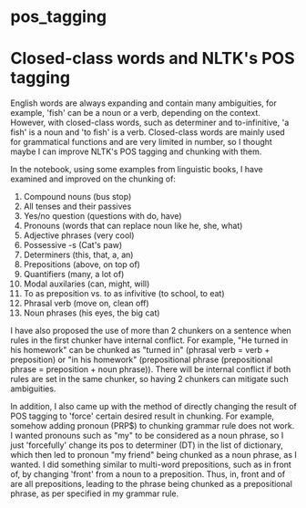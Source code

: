 # pos_tagging

# Closed-class words and NLTK's POS tagging

English words are always expanding and contain many ambiguities, for example, 'fish' can be a noun or a verb, depending on the context. However, with closed-class words, such as determiner and to-infinitive, 'a fish' is a noun and 'to fish' is a verb. Closed-class words are mainly used for grammatical functions and are very limited in number, so I thought maybe I can improve NLTK's POS tagging and chunking with them.

In the notebook, using some examples from linguistic books, I have examined and improved on the chunking of:
1. Compound nouns (bus stop)
2. All tenses and their passives
3. Yes/no question (questions with do, have)
4. Pronouns (words that can replace noun like he, she, what)
5. Adjective phrases (very cool)
6. Possessive -s (Cat's paw)
7. Determiners (this, that, a, an)
8. Prepositions (above, on top of)
9. Quantifiers (many, a lot of)
10. Modal auxilaries (can, might, will)
11. To as preposition vs. to as infivitive (to school, to eat)
12. Phrasal verb (move on, clean off)
13. Noun phrases (his eyes, the big cat)

I have also proposed the use of more than 2 chunkers on a sentence when rules in the first chunker have internal conflict. For example, "He turned in his homework" can be chunked as "turned in" (phrasal verb = verb + preposition) or "in his homework" (prepositional phrase (prepositional phrase = preposition + noun phrase)). There will be internal conflict if both rules are set in the same chunker, so having 2 chunkers can mitigate such ambiguities.

In addition, I also came up with the method of directly changing the result of POS tagging to 'force' certain desired result in chunking. For example, somehow adding pronoun (PRP$) to chunking grammar rule does not work. I wanted pronouns such as "my" to be considered as a noun phrase, so I just 'forcefully' change its pos to determiner (DT) in the list of dictionary, which then led to pronoun "my friend" being chunked as a noun phrase, as I wanted. I did something similar to multi-word prepositions, such as in front of, by changing 'front' from a noun to a preposition. Thus, in, front and of are all prepositions, leading to the phrase being chunked as a prepositional phrase, as per specified in my grammar rule.